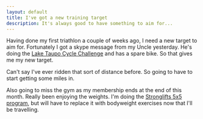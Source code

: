 ```yaml
---
layout: default
title: I've got a new training target
description: It's always good to have something to aim for...
---
```

Having done my first triathlon a couple of weeks ago, I need a new target to aim for. Fortunately I got a skype message from my Uncle yesterday. He's doing the [Lake Taupo Cycle Challenge](http://www.cyclechallenge.com) and has a spare bike. So that gives me my new target.

Can't say I've ever ridden that sort of distance before. So going to have to start getting some miles in. 

Also going to miss the gym as my membership ends at the end of this month. Really been enjoying the weights. I'm doing the [Stronglifts 5x5 program](http://www.stronglifts.com), but will have to replace it with bodyweight exercises now that I'll be travelling.